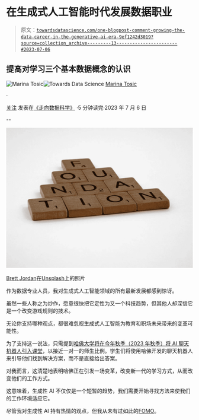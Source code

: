 # 在生成式人工智能时代发展数据职业

> 原文：[`towardsdatascience.com/one-blogpost-comment-growing-the-data-career-in-the-generative-ai-era-9ef1242d3019?source=collection_archive---------13-----------------------#2023-07-06`](https://towardsdatascience.com/one-blogpost-comment-growing-the-data-career-in-the-generative-ai-era-9ef1242d3019?source=collection_archive---------13-----------------------#2023-07-06)

## 提高对学习三个基本数据概念的认识

[](https://medium.com/@martosi?source=post_page-----9ef1242d3019--------------------------------)![Marina Tosic](https://medium.com/@martosi?source=post_page-----9ef1242d3019--------------------------------)[](https://towardsdatascience.com/?source=post_page-----9ef1242d3019--------------------------------)![Towards Data Science](https://towardsdatascience.com/?source=post_page-----9ef1242d3019--------------------------------) [Marina Tosic](https://medium.com/@martosi?source=post_page-----9ef1242d3019--------------------------------)

·

[关注](https://medium.com/m/signin?actionUrl=https%3A%2F%2Fmedium.com%2F_%2Fsubscribe%2Fuser%2Fe40b4f03cd3e&operation=register&redirect=https%3A%2F%2Ftowardsdatascience.com%2Fone-blogpost-comment-growing-the-data-career-in-the-generative-ai-era-9ef1242d3019&user=Marina+Tosic&userId=e40b4f03cd3e&source=post_page-e40b4f03cd3e----9ef1242d3019---------------------post_header-----------) 发表在[《走向数据科学》](https://towardsdatascience.com/?source=post_page-----9ef1242d3019--------------------------------) ·5 分钟读完·2023 年 7 月 6 日[](https://medium.com/m/signin?actionUrl=https%3A%2F%2Fmedium.com%2F_%2Fvote%2Ftowards-data-science%2F9ef1242d3019&operation=register&redirect=https%3A%2F%2Ftowardsdatascience.com%2Fone-blogpost-comment-growing-the-data-career-in-the-generative-ai-era-9ef1242d3019&user=Marina+Tosic&userId=e40b4f03cd3e&source=-----9ef1242d3019---------------------clap_footer-----------)

--

[](https://medium.com/m/signin?actionUrl=https%3A%2F%2Fmedium.com%2F_%2Fbookmark%2Fp%2F9ef1242d3019&operation=register&redirect=https%3A%2F%2Ftowardsdatascience.com%2Fone-blogpost-comment-growing-the-data-career-in-the-generative-ai-era-9ef1242d3019&source=-----9ef1242d3019---------------------bookmark_footer-----------)![](img/08a3e60909271a424825326f29b4b70d.png)

[Brett Jordan](https://unsplash.com/@brett_jordan?utm_source=medium&utm_medium=referral)在[Unsplash](https://unsplash.com/?utm_source=medium&utm_medium=referral)上的照片

作为数据专业人员，我对生成式人工智能领域的所有最新发展都感到惊讶。

虽然一些人称之为炒作，愿意很快把它定性为又一个科技趋势，但其他人却深信它是一个改变游戏规则的技术。

无论你支持哪种观点，都很难忽视生成式人工智能为教育和职场未来带来的变革可能性。

为了支持这一说法，只需提到[哈佛大学将在今年秋季（2023 年秋季）将 AI 聊天机器人引入课堂](https://uk.pcmag.com/ai/147451/harvards-new-computer-science-teacher-is-a-chatbot)，以接近一对一的师生比例。学生们将使用哈佛开发的聊天机器人来引导他们找到解决方案，而不是直接给出答案。

对我而言，这清楚地表明哈佛正在引发一场变革，改变新一代的学习方式，从而改变他们的工作方式。

这意味着，生成性 AI 不仅仅是一个短暂的趋势，我们需要开始寻找方法来使我们的工作环境适应它。

尽管我对生成性 AI 持有热情的观点，但我从未有过如此的[FOMO](https://www.techtarget.com/whatis/definition/FOMO-fear-of-missing-out#:~:text=The%20fear%20of%20missing%20out,%2C%20dissatisfaction%2C%20depression%20and%20stress.)。
